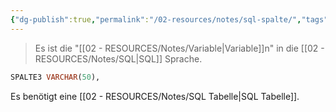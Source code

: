 ```yaml
---
{"dg-publish":true,"permalink":"/02-resources/notes/sql-spalte/","tags":["datenbank"],"noteIcon":"","updated":"2024-10-09T16:21:59.000+02:00"}
---
```


>Es ist die "[[02 - RESOURCES/Notes/Variable\|Variable]]n" in die [[02 - RESOURCES/Notes/SQL\|SQL]] Sprache.
```sql
SPALTE3 VARCHAR(50),
```
Es benötigt eine [[02 - RESOURCES/Notes/SQL Tabelle\|SQL Tabelle]].